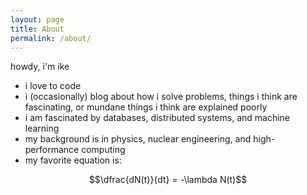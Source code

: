 ```yaml
---
layout: page
title: About
permalink: /about/
---
```

<script src="https://cdn.mathjax.org/mathjax/latest/MathJax.js?config=TeX-AMS-MML_HTMLorMML" type="text/javascript"></script>

howdy, i'm ike

- i love to code
- i (occasionally) blog about how i solve problems, things i think are fascinating, or mundane things i think are explained poorly
- i am fascinated by databases, distributed systems, and machine learning
- my background is in physics, nuclear engineering, and high-performance computing
- my favorite equation is:

$$\dfrac{dN(t)}{dt} = -\lambda N(t)$$
